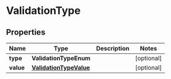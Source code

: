 

# ValidationType


## Properties

| Name | Type | Description | Notes |
|------------ | ------------- | ------------- | -------------|
|**type** | **ValidationTypeEnum** |  |  [optional] |
|**value** | [**ValidationTypeValue**](ValidationTypeValue.md) |  |  [optional] |



